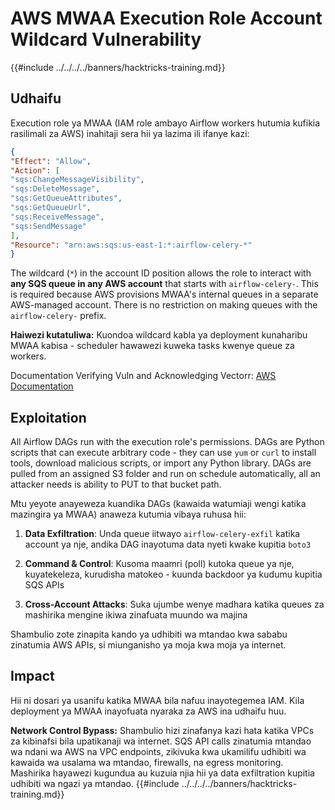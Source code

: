 # AWS MWAA Execution Role Account Wildcard Vulnerability

{{#include ../../../../banners/hacktricks-training.md}}

## Udhaifu

Execution role ya MWAA (IAM role ambayo Airflow workers hutumia kufikia rasilimali za AWS) inahitaji sera hii ya lazima ili ifanye kazi:
```json
{
"Effect": "Allow",
"Action": [
"sqs:ChangeMessageVisibility",
"sqs:DeleteMessage",
"sqs:GetQueueAttributes",
"sqs:GetQueueUrl",
"sqs:ReceiveMessage",
"sqs:SendMessage"
],
"Resource": "arn:aws:sqs:us-east-1:*:airflow-celery-*"
}
```
The wildcard (`*`) in the account ID position allows the role to interact with **any SQS queue in any AWS account** that starts with `airflow-celery-`. This is required because AWS provisions MWAA's internal queues in a separate AWS-managed account. There is no restriction on making queues with the `airflow-celery-` prefix.

**Haiwezi kutatuliwa:** Kuondoa wildcard kabla ya deployment kunaharibu MWAA kabisa - scheduler hawawezi kuweka tasks kwenye queue za workers.

Documentation Verifying Vuln and Acknowledging Vectorr: [AWS Documentation](https://docs.aws.amazon.com/mwaa/latest/userguide/mwaa-create-role.html)

## Exploitation

All Airflow DAGs run with the execution role's permissions. DAGs are Python scripts that can execute arbitrary code - they can use `yum` or `curl` to install tools, download malicious scripts, or import any Python library. DAGs are pulled from an assigned S3 folder and run on schedule automatically, all an attacker needs is ability to PUT to that bucket path.

Mtu yeyote anayeweza kuandika DAGs (kawaida watumiaji wengi katika mazingira ya MWAA) anaweza kutumia vibaya ruhusa hii:

1. **Data Exfiltration**: Unda queue iitwayo `airflow-celery-exfil` katika account ya nje, andika DAG inayotuma data nyeti kwake kupitia `boto3`

2. **Command & Control**: Kusoma maamri (poll) kutoka queue ya nje, kuyatekeleza, kurudisha matokeo - kuunda backdoor ya kudumu kupitia SQS APIs

3. **Cross-Account Attacks**: Suka ujumbe wenye madhara katika queues za mashirika mengine ikiwa zinafuata muundo wa majina

Shambulio zote zinapita kando ya udhibiti wa mtandao kwa sababu zinatumia AWS APIs, si miunganisho ya moja kwa moja ya internet.

## Impact

Hii ni dosari ya usanifu katika MWAA bila nafuu inayotegemea IAM. Kila deployment ya MWAA inayofuata nyaraka za AWS ina udhaifu huu.

**Network Control Bypass:** Shambulio hizi zinafanya kazi hata katika VPCs za kibinafsi bila upatikanaji wa internet. SQS API calls zinatumia mtandao wa ndani wa AWS na VPC endpoints, zikivuka kwa ukamilifu udhibiti wa kawaida wa usalama wa mtandao, firewalls, na egress monitoring. Mashirika hayawezi kugundua au kuzuia njia hii ya data exfiltration kupitia udhibiti wa ngazi ya mtandao.
{{#include ../../../../banners/hacktricks-training.md}}
